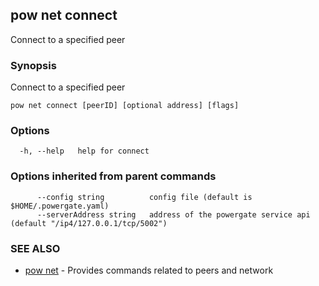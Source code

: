 ## pow net connect

Connect to a specified peer

### Synopsis

Connect to a specified peer

```
pow net connect [peerID] [optional address] [flags]
```

### Options

```
  -h, --help   help for connect
```

### Options inherited from parent commands

```
      --config string          config file (default is $HOME/.powergate.yaml)
      --serverAddress string   address of the powergate service api (default "/ip4/127.0.0.1/tcp/5002")
```

### SEE ALSO

* [pow net](pow_net.md)	 - Provides commands related to peers and network

